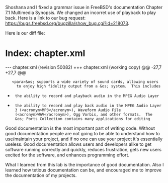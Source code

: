Shoshana and I fixed a grammar issue in FreeBSD's documentation Chapter 7.1 Multimedia Synopsis. 
We changed an incorret use of playback to play back. Here is a link to our bug request: 
https://bugs.freebsd.org/bugzilla/show_bug.cgi?id=218073.



Here is our diff file:

  Index: chapter.xml
  ===================================================================
  --- chapter.xml	(revision 50082)
  +++ chapter.xml	(working copy)
  @@ -27,7 +27,7 @@

       <para>&os; supports a wide variety of sound cards, allowing users
         to enjoy high fidelity output from a &os; system.  This includes
  -      the ability to record and playback audio in the MPEG Audio Layer
  +      the ability to record and play back audio in the MPEG Audio Layer
         3 (<acronym>MP3</acronym>), Waveform Audio File
         (<acronym>WAV</acronym>), Ogg Vorbis, and other formats.  The
         &os; Ports Collection contains many applications for editing



Good documentation is the most important part of writing code. Without good documentation people
are not going to be able to understand how to use/maintain your project, and if no one can use your
project it's essentially useless. Good documentation allows users and developers alike to get 
software running correctly and quickly, reduces frustration, gets new users excited for the software, 
and enhances programming effort.

What I learned from this lab is the importance of good documentation. Also I learned how tetious 
documentation can be, and encouraged me to improve the documentation of my projects.
